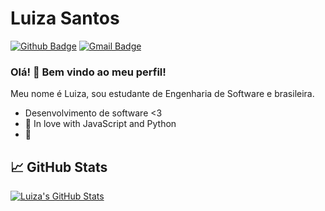 # Luiza Santos

[![Github Badge](https://img.shields.io/badge/-Github-000?style=flat-square&logo=Github&logoColor=white&link=https://github.com/luizassantos)](https://github.com/luizassantos)
[![Gmail Badge](https://img.shields.io/badge/-Gmail-c14438?style=flat-square&logo=Gmail&logoColor=white&link=mailto:luizasantos.mneg@gmail.com)](mailto:luizasantos.mneg@gmail.com)

### Olá! 👋 Bem vindo ao meu perfil!

Meu nome é Luiza, sou estudante de Engenharia de Software e brasileira.

 - Desenvolvimento de software <3
 - 💙 In love with JavaScript and Python
 - 🌱


## &#x1f4c8; GitHub Stats

<a href="https://github.com/luizassantos/luizassantos">
  <img align="center" src="https://github-readme-stats.vercel.app/api?username=luizassantos&show_icons=true&line_height=27&count_private=true&title_color=ffffff&text_color=c9cacc&icon_color=2bbc8a&bg_color=1d1f21" alt="Luiza's GitHub Stats" />
</a>
